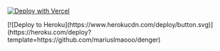 [![Deploy with Vercel](https://vercel.com/button)](https://vercel.com/new/clone?repository-url=https%3A%2F%2Fgithub.com%2Fmariuslmaooo%2Fdenger%2Ftree%2Fmain)
<p></p>
[![Deploy to Heroku](https://www.herokucdn.com/deploy/button.svg)](https://heroku.com/deploy?template=https://github.com/mariuslmaooo/denger)
